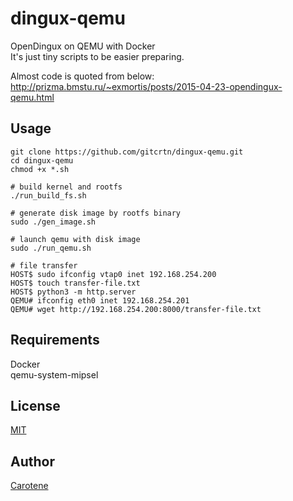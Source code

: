 # dingux-qemu
OpenDingux on QEMU with Docker  
It's just tiny scripts to be easier preparing.  
  
Almost code is quoted from below:  
http://prizma.bmstu.ru/~exmortis/posts/2015-04-23-opendingux-qemu.html

## Usage
    git clone https://github.com/gitcrtn/dingux-qemu.git
    cd dingux-qemu
    chmod +x *.sh

    # build kernel and rootfs
    ./run_build_fs.sh

    # generate disk image by rootfs binary
    sudo ./gen_image.sh

    # launch qemu with disk image
    sudo ./run_qemu.sh

    # file transfer
    HOST$ sudo ifconfig vtap0 inet 192.168.254.200
    HOST$ touch transfer-file.txt
    HOST$ python3 -m http.server
    QEMU# ifconfig eth0 inet 192.168.254.201
    QEMU# wget http://192.168.254.200:8000/transfer-file.txt

## Requirements
Docker  
qemu-system-mipsel

## License
[MIT](https://github.com/gitcrtn/dingux-qemu/blob/master/LICENSE)

## Author
[Carotene](https://github.com/gitcrtn)
